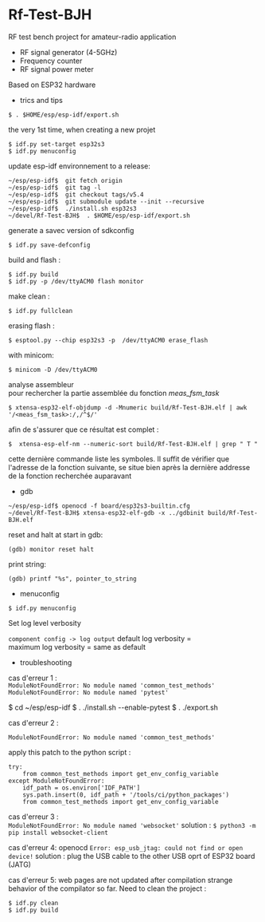 # Rf-Test-BJH
RF test bench project for amateur-radio application

- RF signal generator (4-5GHz)
- Frequency counter
- RF signal power meter

Based on ESP32 hardware



- trics and tips 

```
$ . $HOME/esp/esp-idf/export.sh
```

the very 1st time, when creating a new projet  
```
$ idf.py set-target esp32s3    
$ idf.py menuconfig  

```

update esp-idf environnement to a release:  
```
~/esp/esp-idf$  git fetch origin
~/esp/esp-idf$  git tag -l
~/esp/esp-idf$  git checkout tags/v5.4
~/esp/esp-idf$  git submodule update --init --recursive
~/esp/esp-idf$  ./install.sh esp32s3
~/devel/Rf-Test-BJH$  . $HOME/esp/esp-idf/export.sh
```

generate a savec version of sdkconfig  
```
$ idf.py save-defconfig
```

build and flash :  
```
$ idf.py build  
$ idf.py -p /dev/ttyACM0 flash monitor
```

make clean : 
```
$ idf.py fullclean
```

erasing flash : 
```
$ esptool.py --chip esp32s3 -p  /dev/ttyACM0 erase_flash
```

with minicom:  
```
$ minicom -D /dev/ttyACM0 
``` 

analyse assembleur  
pour rechercher la partie assemblée du fonction _meas_fsm_task_
```
$ xtensa-esp32-elf-objdump -d -Mnumeric build/Rf-Test-BJH.elf | awk '/<meas_fsm_task>:/,/^$/'
```
afin de s'assurer que ce résultat est complet :  
```
$  xtensa-esp-elf-nm --numeric-sort build/Rf-Test-BJH.elf | grep " T "
```
cette dernière commande liste les symboles. Il suffit de vérifier que l'adresse de la fonction suivante, se situe bien après la dernière addresse de la fonction recherchée auparavant  
 

- gdb

```
~/esp/esp-idf$ openocd -f board/esp32s3-builtin.cfg  
~/devel/Rf-Test-BJH$ xtensa-esp32-elf-gdb -x ../gdbinit build/Rf-Test-BJH.elf  
```

reset and halt at start in gdb:  
```
(gdb) monitor reset halt
``` 

print string:  
```
(gdb) printf "%s", pointer_to_string
```

- menuconfig

```
$ idf.py menuconfig  

```


Set log level verbosity  


`component config -> log output`
default log verbosity = <choose level>  
maximum log verbosity = same as default  



- troubleshooting

cas d'erreur 1 :  
`ModuleNotFoundError: No module named 'common_test_methods'`
`ModuleNotFoundError: No module named 'pytest'`

$ cd ~/esp/esp-idf
$ . ./install.sh --enable-pytest
$ . ./export.sh

cas d'erreur 2 : 

`ModuleNotFoundError: No module named 'common_test_methods'`

apply this patch to the python script : 
```
try:
    from common_test_methods import get_env_config_variable
except ModuleNotFoundError:
    idf_path = os.environ['IDF_PATH']
    sys.path.insert(0, idf_path + '/tools/ci/python_packages')
    from common_test_methods import get_env_config_variable
```

cas d'erreur 3 :  
`ModuleNotFoundError: No module named 'websocket'`
solution : `$ python3 -m pip install websocket-client`

cas d'erreur 4: openocd
`Error: esp_usb_jtag: could not find or open device!`
solution : plug the USB cable to the other USB oprt of ESP32 board (JATG)

cas d'erreur 5: web pages are not updated after compilation
strange behavior of the compilator so far. Need to clean the project :  
```
$ idf.py clean
$ idf.py build
```

